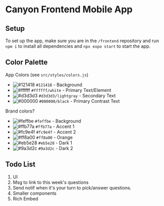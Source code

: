 # Canyon Frontend Mobile App

## Setup

To set up the app, make sure you are in the `/frontend` repository and run `npm i` to install all dependencies and `npx expo start` to start the app.

## Color Palette

App Colors (see `src/styles/colors.js`)

- ![#121418](https://placehold.co/15x15/121418/121418.png) `#121418` - Background
- ![#ffffff](https://placehold.co/15x15/ffffff/ffffff.png) `#ffffff/white` - Primary Text/Element
- ![#d3d3d3](https://placehold.co/15x15/d3d3d3/d3d3d3.png) `#d3d3d3/lightgray` - Secondary Text
- ![#000000](https://placehold.co/15x15/000000/000000.png) `#000000/black` - Primary Contrast Text

Brand colors?

- ![#feffbe](https://placehold.co/15x15/feffbe/feffbe.png) `#feffbe` - Background
- ![#ffb77a](https://placehold.co/15x15/ffb77a/ffb77a.png) `#ffb77a` - Accent 1
- ![#fc9e4f](https://placehold.co/15x15/fc9e4f/fc9e4f.png) `#fc9e4f` - Accent 2
- ![#ff8a00](https://placehold.co/15x15/ff8a00/ff8a00.png) `#ff8a00` - Orange
- ![#eb5e28](https://placehold.co/15x15/eb5e28/eb5e28.png) `#eb5e28` - Dark 1
- ![#9a3d2c](https://placehold.co/15x15/9a3d2c/9a3d2c.png) `#9a3d2c` - Dark 2

## Todo List

1. UI
2. Msg to link to this week's questions
3. Send notif when it's your turn to pick/answer questions.
4. Smaller components
5. Rich Embed

